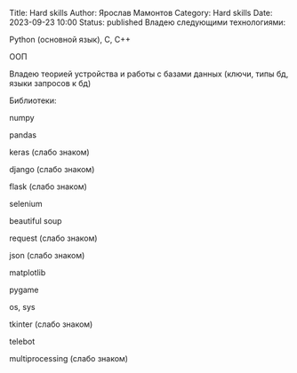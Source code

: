 Title: Hard skills
Author: Ярослав Мамонтов
Category: Hard skills
Date: 2023-09-23 10:00
Status: published
Владею следующими технологиями:

Python (основной язык), С, С++

ООП

Владею теорией устройства и работы с базами данных (ключи, типы бд, языки запросов к бд)

Библиотеки:

numpy

pandas

keras (слабо знаком)

django (слабо знаком)

flask (слабо знаком)

selenium

beautiful soup

request (слабо знаком)

json (слабо знаком)

matplotlib

pygame

os, sys

tkinter (слабо знаком)

telebot

multiprocessing (слабо знаком)
